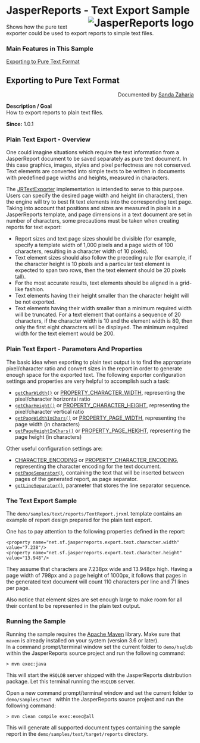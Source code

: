 
# <a name='top'>JasperReports</a> - Text Export Sample <img src="https://jasperreports.sourceforge.net/resources/jasperreports.svg" alt="JasperReports logo" style="float:right"/>

Shows how the pure text exporter could be used to export reports to simple text files.

### Main Features in This Sample

[Exporting to Pure Text Format](#textexport)

## Exporting to Pure Text Format
<div style="text-align:right; width:100%">Documented by <a href='mailto:shertage@users.sourceforge.net'>Sanda Zaharia</a></div>

**Description / Goal**\
How to export reports to plain text files.

**Since:** 1.0.1

### Plain Text Export - Overview

One could imagine situations which require the text information from a JasperReport document to be saved separately as pure text document. In this case graphics, images, styles and pixel perfectness are not conserved. Text elements are converted into simple texts to be written in documents with predefined page widths and heights, measured in characters.

The [JRTextExporter](https://jasperreports.sourceforge.net/api/net/sf/jasperreports/engine/export/JRTextExporter.html) implementation is intended to serve to this purpose. Users can specify the desired page width and height (in characters), then the engine will try to best fit text elements into the corresponding text page. Taking into account that positions and sizes are measured in pixels in a JasperReports template, and page dimensions in a text document are set in number of characters, some precautions must be taken when creating reports for text export:

- Report sizes and text page sizes should be divisible (for example, specify a template width of 1,000 pixels and a page width of 100 characters, resulting in a character width of 10 pixels).
- Text element sizes should also follow the preceding rule (for example, if the character height is 10 pixels and a particular text element is expected to span two rows, then the text element should be 20 pixels tall).
- For the most accurate results, text elements should be aligned in a grid-like fashion.
- Text elements having their height smaller than the character height will be not exported.
- Text elements having their width smaller than a minimum required width will be truncated. For a text element that contains a sequence of 20 characters, if the character width is 10 and the element width is 80, then only the first eight characters will be displayed. The minimum required width for the text element would be 200.

### Plain Text Export - Parameters And Properties

The basic idea when exporting to plain text output is to find the appropriate pixel/character ratio and convert sizes in the report in order to generate enough space for the exported text.
The following exporter configuration settings and properties are very helpful to accomplish such a task:

- [`getCharWidth()`](https://jasperreports.sourceforge.net/api/net/sf/jasperreports/export/TextReportConfiguration.html#getCharWidth()) or [PROPERTY_CHARACTER_WIDTH](https://jasperreports.sourceforge.net/api/net/sf/jasperreports/export/TextReportConfiguration.html#PROPERTY_CHARACTER_WIDTH), representing the pixel/character horizontal ratio
- [`getCharHeight()`](https://jasperreports.sourceforge.net/api/net/sf/jasperreports/export/TextReportConfiguration.html#getCharHeight()) or [PROPERTY_CHARACTER_HEIGHT](https://jasperreports.sourceforge.net/api/net/sf/jasperreports/export/TextReportConfiguration.html#PROPERTY_CHARACTER_HEIGHT), representing the pixel/character vertical ratio
- [`getPageWidthInChars()`](https://jasperreports.sourceforge.net/api/net/sf/jasperreports/export/TextReportConfiguration.html#getPageWidthInChars()) or [PROPERTY_PAGE_WIDTH](https://jasperreports.sourceforge.net/api/net/sf/jasperreports/export/TextReportConfiguration.html#PROPERTY_PAGE_WIDTH), representing the page width (in characters)
- [`getPageHeightInChars()`](https://jasperreports.sourceforge.net/api/net/sf/jasperreports/export/TextReportConfiguration.html#getPageHeightInChars()) or [PROPERTY_PAGE_HEIGHT](https://jasperreports.sourceforge.net/api/net/sf/jasperreports/export/TextReportConfiguration.html#PROPERTY_PAGE_HEIGHT), representing the page height (in characters)

Other useful configuration settings are:

- [CHARACTER_ENCODING](https://jasperreports.sourceforge.net/api/net/sf/jasperreports/export/WriterExporterOutput.html#CHARACTER_ENCODING) or [PROPERTY_CHARACTER_ENCODING](https://jasperreports.sourceforge.net/api/net/sf/jasperreports/export/WriterExporterOutput.html#PROPERTY_CHARACTER_ENCODING), representing the character encoding for the text document.
- [`getPageSeparator()`](https://jasperreports.sourceforge.net/api/net/sf/jasperreports/export/TextExporterConfiguration.html#getPageSeparator()), containing the text that will be inserted between pages of the generated report, as page separator.
- [`getLineSeparator()`](https://jasperreports.sourceforge.net/api/net/sf/jasperreports/export/TextExporterConfiguration.html#getLineSeparator()), parameter that stores the line separator sequence.

### The Text Export Sample

The `demo/samples/text/reports/TextReport.jrxml` template contains an example of report design prepared for the plain text export.

One has to pay attention to the following properties defined in the report:
```
<property name="net.sf.jasperreports.export.text.character.width" value="7.238"/>
<property name="net.sf.jasperreports.export.text.character.height" value="13.948"/>
```
They assume that characters are 7.238px wide and 13.948px high. Having a page width of 798px and a page height of 1000px, it follows that pages in the generated text document will count 110 characters per line and 71 lines per page.

Also notice that element sizes are set enough large to make room for all their content to be represented in the plain text output.

### Running the Sample

Running the sample requires the [Apache Maven](https://maven.apache.org) library. Make sure that `maven` is already installed on your system (version 3.6 or later).\
In a command prompt/terminal window set the current folder to `demo/hsqldb` within the JasperReports source project and run the following command:
```
> mvn exec:java
```
This will start the `HSQLDB` server shipped with the JasperReports distribution package. Let this terminal running the `HSQLDB` server.

Open a new command prompt/terminal window and set the current folder to `demo/samples/text ` within the JasperReports source project and run the following command:
```
> mvn clean compile exec:exec@all
```
This will generate all supported document types containing the sample report in the `demo/samples/text/target/reports` directory.
